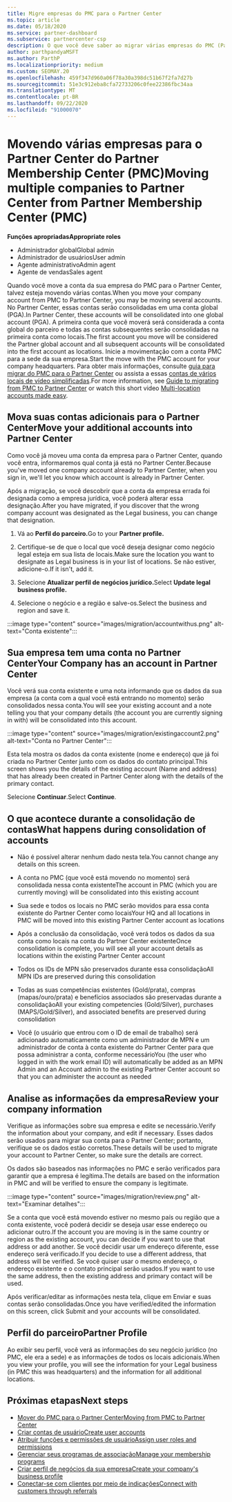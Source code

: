 ```yaml
---
title: Migre empresas do PMC para o Partner Center
ms.topic: article
ms.date: 05/18/2020
ms.service: partner-dashboard
ms.subservice: partnercenter-csp
description: O que você deve saber ao migrar várias empresas do PMC (Partner Membership Center) para o Partner Center e consolidá-las em uma conta global de parceiro.
author: parthpandyaMSFT
ms.author: ParthP
ms.localizationpriority: medium
ms.custom: SEOMAY.20
ms.openlocfilehash: 459f347d960a06f78a30a398dc51b67f2fa7d27b
ms.sourcegitcommit: 51e3c912eba8cfa72733206c0fee22386fbc34aa
ms.translationtype: MT
ms.contentlocale: pt-BR
ms.lasthandoff: 09/22/2020
ms.locfileid: "91000070"
---
```

# <a name="moving-multiple-companies-to-partner-center-from-partner-membership-center-pmc"></a><span data-ttu-id="9e14a-103">Movendo várias empresas para o Partner Center do Partner Membership Center (PMC)</span><span class="sxs-lookup"><span data-stu-id="9e14a-103">Moving multiple companies to Partner Center from Partner Membership Center (PMC)</span></span>

<span data-ttu-id="9e14a-104">**Funções apropriadas**</span><span class="sxs-lookup"><span data-stu-id="9e14a-104">**Appropriate roles**</span></span>

- <span data-ttu-id="9e14a-105">Administrador global</span><span class="sxs-lookup"><span data-stu-id="9e14a-105">Global admin</span></span>
- <span data-ttu-id="9e14a-106">Administrador de usuários</span><span class="sxs-lookup"><span data-stu-id="9e14a-106">User admin</span></span>
- <span data-ttu-id="9e14a-107">Agente administrativo</span><span class="sxs-lookup"><span data-stu-id="9e14a-107">Admin agent</span></span>
- <span data-ttu-id="9e14a-108">Agente de vendas</span><span class="sxs-lookup"><span data-stu-id="9e14a-108">Sales agent</span></span>

<span data-ttu-id="9e14a-109">Quando você move a conta da sua empresa do PMC para o Partner Center, talvez esteja movendo várias contas.</span><span class="sxs-lookup"><span data-stu-id="9e14a-109">When you move your company account from PMC to Partner Center, you may be moving several accounts.</span></span> <span data-ttu-id="9e14a-110">No Partner Center, essas contas serão consolidadas em uma conta global (PGA).</span><span class="sxs-lookup"><span data-stu-id="9e14a-110">In Partner Center, these accounts will be consolidated into one global account (PGA).</span></span> <span data-ttu-id="9e14a-111">A primeira conta que você moverá será considerada a conta global do parceiro e todas as contas subsequentes serão consolidadas na primeira conta como locais.</span><span class="sxs-lookup"><span data-stu-id="9e14a-111">The first account you move will be considered the Partner global account and all subsequent accounts will be consolidated into the first account as locations.</span></span> <span data-ttu-id="9e14a-112">Inicie a movimentação com a conta PMC para a sede da sua empresa.</span><span class="sxs-lookup"><span data-stu-id="9e14a-112">Start the move with the PMC account for your company headquarters.</span></span> <span data-ttu-id="9e14a-113">Para obter mais informações, consulte [guia para migrar do PMC para o Partner Center](guide-to-migration.md) ou assista a essas [contas de vários locais de vídeo simplificadas](https://vimeo.com/290335248).</span><span class="sxs-lookup"><span data-stu-id="9e14a-113">For more information, see [Guide to migrating from PMC to Partner Center](guide-to-migration.md) or watch this short video [Multi-location accounts made easy](https://vimeo.com/290335248).</span></span>

## <a name="move-your-additional-accounts-into-partner-center"></a><span data-ttu-id="9e14a-114">Mova suas contas adicionais para o Partner Center</span><span class="sxs-lookup"><span data-stu-id="9e14a-114">Move your additional accounts into Partner Center</span></span>

<span data-ttu-id="9e14a-115">Como você já moveu uma conta da empresa para o Partner Center, quando você entra, informaremos qual conta já está no Partner Center.</span><span class="sxs-lookup"><span data-stu-id="9e14a-115">Because you've moved one company account already to Partner Center, when you sign in, we'll let you know which account is already in Partner Center.</span></span>

<span data-ttu-id="9e14a-116">Após a migração, se você descobrir que a conta da empresa errada foi designada como a empresa jurídica, você poderá alterar essa designação.</span><span class="sxs-lookup"><span data-stu-id="9e14a-116">After you have migrated, if you discover that the wrong company account was designated as the Legal business, you can change that designation.</span></span>

1. <span data-ttu-id="9e14a-117">Vá ao **Perfil do parceiro.**</span><span class="sxs-lookup"><span data-stu-id="9e14a-117">Go to your **Partner profile.**</span></span>

2. <span data-ttu-id="9e14a-118">Certifique-se de que o local que você deseja designar como negócio legal esteja em sua lista de locais.</span><span class="sxs-lookup"><span data-stu-id="9e14a-118">Make sure the location you want to designate as Legal business is in your list of locations.</span></span> <span data-ttu-id="9e14a-119">Se não estiver, adicione-o.</span><span class="sxs-lookup"><span data-stu-id="9e14a-119">If it isn't, add it.</span></span>

3. <span data-ttu-id="9e14a-120">Selecione **Atualizar perfil de negócios jurídico.**</span><span class="sxs-lookup"><span data-stu-id="9e14a-120">Select **Update legal business profile.**</span></span>

4. <span data-ttu-id="9e14a-121">Selecione o negócio e a região e salve-os.</span><span class="sxs-lookup"><span data-stu-id="9e14a-121">Select the business and region and save it.</span></span>

:::image type="content" source="images/migration/accountwithus.png" alt-text="Conta existente":::

## <a name="your-company-has-an-account-in-partner-center"></a><span data-ttu-id="9e14a-123">Sua empresa tem uma conta no Partner Center</span><span class="sxs-lookup"><span data-stu-id="9e14a-123">Your Company has an account in Partner Center</span></span>

<span data-ttu-id="9e14a-124">Você verá sua conta existente e uma nota informando que os dados da sua empresa (a conta com a qual você está entrando no momento) serão consolidados nessa conta.</span><span class="sxs-lookup"><span data-stu-id="9e14a-124">You will see your existing account and a note telling you that your company details (the account you are currently signing in with) will be consolidated into this account.</span></span>

:::image type="content" source="images/migration/existingaccount2.png" alt-text="Conta no Partner Center":::

<span data-ttu-id="9e14a-126">Esta tela mostra os dados da conta existente (nome e endereço) que já foi criada no Partner Center junto com os dados do contato principal.</span><span class="sxs-lookup"><span data-stu-id="9e14a-126">This screen shows you the details of the existing account (Name and address) that has already been created in Partner Center along with the details of the primary contact.</span></span>

<span data-ttu-id="9e14a-127">Selecione **Continuar**.</span><span class="sxs-lookup"><span data-stu-id="9e14a-127">Select **Continue**.</span></span>

## <a name="what-happens-during-consolidation-of-accounts"></a><span data-ttu-id="9e14a-128">O que acontece durante a consolidação de contas</span><span class="sxs-lookup"><span data-stu-id="9e14a-128">What happens during consolidation of accounts</span></span>

- <span data-ttu-id="9e14a-129">Não é possível alterar nenhum dado nesta tela.</span><span class="sxs-lookup"><span data-stu-id="9e14a-129">You cannot change any details on this screen.</span></span>

- <span data-ttu-id="9e14a-130">A conta no PMC (que você está movendo no momento) será consolidada nessa conta existente</span><span class="sxs-lookup"><span data-stu-id="9e14a-130">The account in PMC (which you are currently moving) will be consolidated into this existing account</span></span>

- <span data-ttu-id="9e14a-131">Sua sede e todos os locais no PMC serão movidos para essa conta existente do Partner Center como locais</span><span class="sxs-lookup"><span data-stu-id="9e14a-131">Your HQ and all locations in PMC will be moved into this existing Partner Center account as locations</span></span>

- <span data-ttu-id="9e14a-132">Após a conclusão da consolidação, você verá todos os dados da sua conta como locais na conta do Partner Center existente</span><span class="sxs-lookup"><span data-stu-id="9e14a-132">Once consolidation is complete, you will see all your account details as locations within the existing Partner Center account</span></span>

- <span data-ttu-id="9e14a-133">Todos os IDs de MPN são preservados durante essa consolidação</span><span class="sxs-lookup"><span data-stu-id="9e14a-133">All MPN IDs are preserved during this consolidation</span></span>

- <span data-ttu-id="9e14a-134">Todas as suas competências existentes (Gold/prata), compras (mapas/ouro/prata) e benefícios associados são preservadas durante a consolidação</span><span class="sxs-lookup"><span data-stu-id="9e14a-134">All your existing competencies (Gold/Silver), purchases (MAPS/Gold/Silver), and associated benefits are preserved during consolidation</span></span>

- <span data-ttu-id="9e14a-135">Você (o usuário que entrou com o ID de email de trabalho) será adicionado automaticamente como um administrador de MPN e um administrador de conta à conta existente do Partner Center para que possa administrar a conta, conforme necessário</span><span class="sxs-lookup"><span data-stu-id="9e14a-135">You (the user who logged in with the work email ID) will automatically be added as an MPN Admin and an Account admin to the existing Partner Center account so that you can administer the account as needed</span></span>

## <a name="review-your-company-information"></a><span data-ttu-id="9e14a-136">Analise as informações da empresa</span><span class="sxs-lookup"><span data-stu-id="9e14a-136">Review your company information</span></span>

<span data-ttu-id="9e14a-137">Verifique as informações sobre sua empresa e edite se necessário.</span><span class="sxs-lookup"><span data-stu-id="9e14a-137">Verify the information about your company, and edit if necessary.</span></span>  <span data-ttu-id="9e14a-138">Esses dados serão usados para migrar sua conta para o Partner Center; portanto, verifique se os dados estão corretos.</span><span class="sxs-lookup"><span data-stu-id="9e14a-138">These details will be used to migrate your account to Partner Center, so make sure the details are correct.</span></span>

<span data-ttu-id="9e14a-139">Os dados são baseados nas informações no PMC e serão verificados para garantir que a empresa é legítima.</span><span class="sxs-lookup"><span data-stu-id="9e14a-139">The details are based on the information in PMC and will be verified to ensure the company is legitimate.</span></span>


:::image type="content" source="images/migration/review.png" alt-text="Examinar detalhes":::

<span data-ttu-id="9e14a-141">Se a conta que você está movendo estiver no mesmo país ou região que a conta existente, você poderá decidir se deseja usar esse endereço ou adicionar outro.</span><span class="sxs-lookup"><span data-stu-id="9e14a-141">If the account you are moving is in the same country or region as the existing account, you can decide if you want to use that address or add another.</span></span> <span data-ttu-id="9e14a-142">Se você decidir usar um endereço diferente, esse endereço será verificado.</span><span class="sxs-lookup"><span data-stu-id="9e14a-142">If you decide to use a different address, that address will be verified.</span></span> <span data-ttu-id="9e14a-143">Se você quiser usar o mesmo endereço, o endereço existente e o contato principal serão usados.</span><span class="sxs-lookup"><span data-stu-id="9e14a-143">If you want to use the same address, then the existing address and primary contact will be used.</span></span>

<span data-ttu-id="9e14a-144">Após verificar/editar as informações nesta tela, clique em Enviar e suas contas serão consolidadas.</span><span class="sxs-lookup"><span data-stu-id="9e14a-144">Once you have verified/edited the information on this screen, click Submit and your accounts will be consolidated.</span></span>

## <a name="partner-profile"></a><span data-ttu-id="9e14a-145">Perfil do parceiro</span><span class="sxs-lookup"><span data-stu-id="9e14a-145">Partner Profile</span></span>

<span data-ttu-id="9e14a-146">Ao exibir seu perfil, você verá as informações do seu negócio jurídico (no PMC, ele era a sede) e as informações de todos os locais adicionais.</span><span class="sxs-lookup"><span data-stu-id="9e14a-146">When you view your profile, you will see the information for your Legal business (in PMC this was headquarters) and the information for all additional locations.</span></span>

## <a name="next-steps"></a><span data-ttu-id="9e14a-147">Próximas etapas</span><span class="sxs-lookup"><span data-stu-id="9e14a-147">Next steps</span></span>

- [<span data-ttu-id="9e14a-148">Mover do PMC para o Partner Center</span><span class="sxs-lookup"><span data-stu-id="9e14a-148">Moving from PMC to Partner Center</span></span>](move-pmc-pc-map.md)
- [<span data-ttu-id="9e14a-149">Criar contas de usuário</span><span class="sxs-lookup"><span data-stu-id="9e14a-149">Create user accounts</span></span>](create-user-accounts-and-set-permissions.md)
- [<span data-ttu-id="9e14a-150">Atribuir funções e permissões de usuário</span><span class="sxs-lookup"><span data-stu-id="9e14a-150">Assign user roles and permissions</span></span>](permissions-overview.md)
- [<span data-ttu-id="9e14a-151">Gerenciar seus programas de associação</span><span class="sxs-lookup"><span data-stu-id="9e14a-151">Manage your membership programs</span></span>](renew-mpn-offers.md)
- [<span data-ttu-id="9e14a-152">Criar perfil de negócios da sua empresa</span><span class="sxs-lookup"><span data-stu-id="9e14a-152">Create your company's business profile</span></span>](create-a-marketing-profile.md)
- [<span data-ttu-id="9e14a-153">Conectar-se com clientes por meio de indicações</span><span class="sxs-lookup"><span data-stu-id="9e14a-153">Connect with customers through referrals</span></span>](manage-leads.md)
